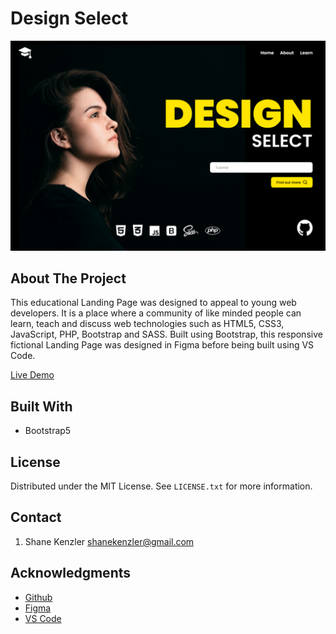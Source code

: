 # Design Select

![Live Run Sheet Screenshot](Design_Select.jpg)

## About The Project

This educational Landing Page was designed to appeal to young web developers. It is a place where a community of like minded people can learn, teach and discuss web technologies such as HTML5, CSS3, JavaScript, PHP, Bootstrap and SASS. Built using Bootstrap, this responsive fictional Landing Page was designed in Figma before being built using VS Code.

[Live Demo](http://2-5-connect.42web.io/)

## Built With

* Bootstrap5

## License

Distributed under the MIT License. See `LICENSE.txt` for more information.


## Contact
1. Shane Kenzler <shanekenzler@gmail.com>

## Acknowledgments

* [Github](https://github.com)
* [Figma](https://www.figma.com)
* [VS Code](https://code.visualstudio.com)
